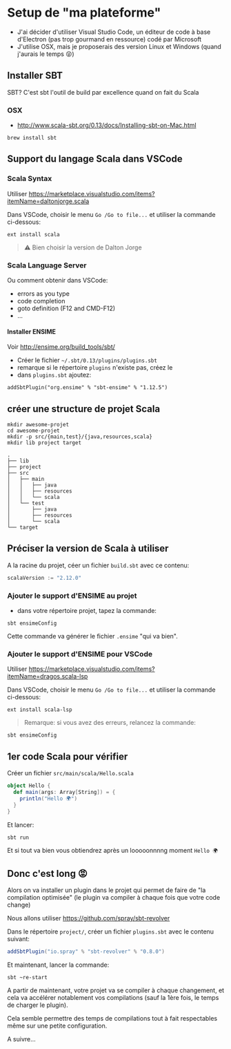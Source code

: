# Setup de "ma plateforme"

- J'ai décider d'utiliser Visual Studio Code, un éditeur de code à base d'Electron (pas trop gourmand en ressource) codé par Microsoft
- J'utilise OSX, mais je proposerais des version Linux et Windows (quand j'aurais le temps 😝)

## Installer SBT

SBT? C'est sbt l'outil de build par excellence quand on fait du Scala

### OSX

- http://www.scala-sbt.org/0.13/docs/Installing-sbt-on-Mac.html

```shell
brew install sbt
```

## Support du langage Scala dans VSCode

### Scala Syntax

Utiliser https://marketplace.visualstudio.com/items?itemName=daltonjorge.scala

Dans VSCode, choisir le menu `Go /Go to file...` et utiliser la commande ci-dessous:

```
ext install scala
```

> ⚠️ Bien choisir la version de Dalton Jorge

### Scala Language Server

Ou comment obtenir dans VSCode:

- errors as you type
- code completion
- goto definition (F12 and CMD-F12)
- ...

#### Installer ENSIME

Voir http://ensime.org/build_tools/sbt/

- Créer le fichier `~/.sbt/0.13/plugins/plugins.sbt`
- remarque si le répertoire `plugins` n'existe pas, créez le
- dans `plugins.sbt` ajoutez:

```
addSbtPlugin("org.ensime" % "sbt-ensime" % "1.12.5")
```

## créer une structure de projet Scala

```shell
mkdir awesome-projet
cd awesome-projet
mkdir -p src/{main,test}/{java,resources,scala}
mkdir lib project target
```

```
.
├── lib
├── project
├── src
│   ├── main
│   │   ├── java
│   │   ├── resources
│   │   └── scala
│   └── test
│       ├── java
│       ├── resources
│       └── scala
└── target
```

## Préciser la version de Scala à utiliser

A la racine du projet, céer un fichier `build.sbt` avec ce contenu:

```scala
scalaVersion := "2.12.0"
```

### Ajouter le support d'ENSIME au projet

- dans votre répertoire projet, tapez la commande:

```
sbt ensimeConfig
```

Cette commande va générer le fichier `.ensime` "qui va bien".

### Ajouter le support d'ENSIME pour VSCode

Utiliser https://marketplace.visualstudio.com/items?itemName=dragos.scala-lsp

Dans VSCode, choisir le menu `Go /Go to file...` et utiliser la commande ci-dessous:

```
ext install scala-lsp
```

> Remarque: si vous avez des erreurs, relancez la commande:

```
sbt ensimeConfig
```


## 1er code Scala pour vérifier

Créer un fichier `src/main/scala/Hello.scala`

```scala
object Hello {
  def main(args: Array[String]) = {
    println("Hello 🌍")
  }        
}
```

Et lancer:

```shell
sbt run
```

Et si tout va bien vous obtiendrez après un looooonnnng moment `Hello 🌍`


## Donc c'est long 😡

Alors on va installer un plugin dans le projet qui permet de faire de "la compilation optimisée" (le plugin va compiler à chaque fois que votre code change)

Nous allons utiliser https://github.com/spray/sbt-revolver

Dans le répertoire `project/`, créer un fichier `plugins.sbt` avec le contenu suivant:

```scala
addSbtPlugin("io.spray" % "sbt-revolver" % "0.8.0")
```

Et maintenant, lancer la commande:

```
sbt ~re-start
````

A partir de maintenant, votre projet va se compiler à chaque changement, et cela va accélérer notablement vos compilations (sauf la 1ère fois, le temps de charger le plugin).

Cela semble permettre des temps de compilations tout à fait respectables même sur une petite configuration.


A suivre...
